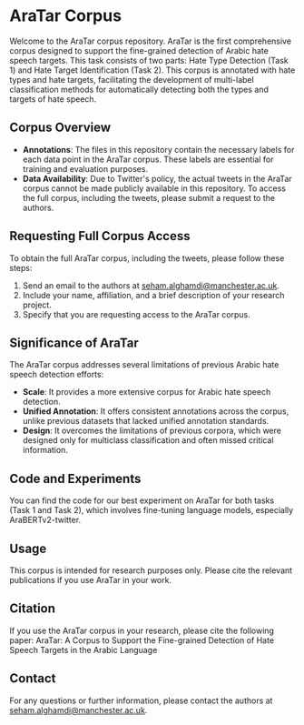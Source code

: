 # AraTar Corpus

Welcome to the AraTar corpus repository. AraTar is the first comprehensive corpus designed to support the fine-grained detection of Arabic hate speech targets. This task consists of two parts: Hate Type Detection (Task 1) and Hate Target Identification (Task 2). This corpus is annotated with hate types and hate targets, facilitating the development of multi-label classification methods for automatically detecting both the types and targets of hate speech.

## Corpus Overview

- **Annotations**: The files in this repository contain the necessary labels for each data point in the AraTar corpus. These labels are essential for training and evaluation purposes.
- **Data Availability**: Due to Twitter's policy, the actual tweets in the AraTar corpus cannot be made publicly available in this repository. To access the full corpus, including the tweets, please submit a request to the authors.

## Requesting Full Corpus Access

To obtain the full AraTar corpus, including the tweets, please follow these steps:
1. Send an email to the authors at [seham.alghamdi@manchester.ac.uk](mailto:seham.alghamdi@manchester.ac.uk).
2. Include your name, affiliation, and a brief description of your research project.
3. Specify that you are requesting access to the AraTar corpus.

## Significance of AraTar

The AraTar corpus addresses several limitations of previous Arabic hate speech detection efforts:
- **Scale**: It provides a more extensive corpus for Arabic hate speech detection.
- **Unified Annotation**: It offers consistent annotations across the corpus, unlike previous datasets that lacked unified annotation standards.
- **Design**: It overcomes the limitations of previous corpora, which were designed only for multiclass classification and often missed critical information.

## Code and Experiments

You can find the code for our best experiment on AraTar for both tasks (Task 1 and Task 2), which involves fine-tuning language models, especially AraBERTv2-twitter.

## Usage

This corpus is intended for research purposes only. Please cite the relevant publications if you use AraTar in your work.

## Citation

If you use the AraTar corpus in your research, please cite the following paper:
AraTar: A Corpus to Support the Fine-grained Detection of Hate Speech Targets in the Arabic Language

## Contact

For any questions or further information, please contact the authors at [seham.alghamdi@manchester.ac.uk](mailto:seham.alghamdi@manchester.ac.uk).
